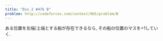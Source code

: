 ```yaml
---
title: "Div.2 #476 B"
problem: http://codeforces.com/contest/965/problem/B
---
```

ある位置を左端/上端とする船が存在できるなら, その船の位置のマスを+1していく.
